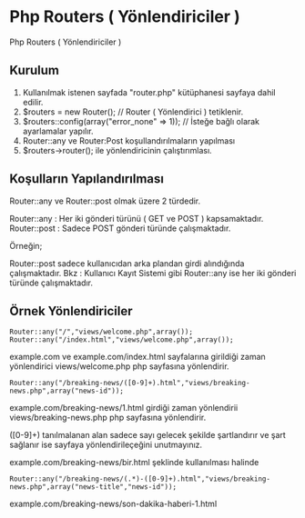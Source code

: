 # Php Routers ( Yönlendiriciler )
Php Routers ( Yönlendiriciler )


## Kurulum

1. Kullanılmak istenen sayfada "router.php" kütüphanesi sayfaya dahil edilir.
2. $routers = new Router(); // Router ( Yönlendirici ) tetiklenir. 
3. $routers::config(array("error_none" => 1)); // İsteğe bağlı olarak ayarlamalar yapılır.
4. Router::any ve  Router:Post koşullandırılmaların yapılması
5. $routers->router(); ile yönlendiricinin çalıştırımlası.

## Koşulların Yapılandırılması

Router::any ve Router::post olmak üzere 2 türdedir.

Router::any  : Her iki gönderi türünü ( GET ve POST ) kapsamaktadır.                        
Router::post : Sadece POST gönderi türünde çalışmaktadır.

Örneğin;

Router::post sadece kullanıcıdan arka plandan girdi alındığında çalışmaktadır. Bkz : Kullanıcı Kayıt Sistemi gibi 
Router::any ise her iki gönderi türünde çalışmaktadır.

## Örnek Yönlendiriciler

    Router::any("/","views/welcome.php",array());
    Router::any("/index.html","views/welcome.php",array());

example.com ve example.com/index.html sayfalarına girildiği zaman yönlendirici views/welcome.php php sayfasına yönlendirir.

    Router::any("/breaking-news/([0-9]+).html","views/breaking-news.php",array("news-id"));

example.com/breaking-news/1.html girdiği zaman yönlendirii views/breaking-news.php php sayfasına yönlendirir.

([0-9]+) tanılmalanan alan sadece sayı gelecek şekilde şartlandırır ve şart sağlanır ise sayfaya yönlendirileçeğini unutmayınız.

example.com/breaking-news/bir.html şeklinde kullanılması halinde



    Router::any("/breaking-news/(.*)-([0-9]+).html","views/breaking-news.php",array("news-title","news-id"));

example.com/breaking-news/son-dakika-haberi-1.html


